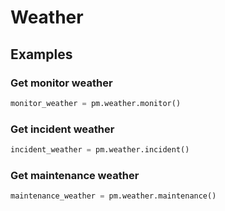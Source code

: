 # Weather

## Examples

### Get monitor weather

```python
monitor_weather = pm.weather.monitor()
```

### Get incident weather

```python
incident_weather = pm.weather.incident()
```

### Get maintenance weather

```python
maintenance_weather = pm.weather.maintenance()
```
